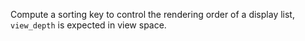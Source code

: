 Compute a sorting key to control the rendering order of a display list, `view_depth` is expected in view space.